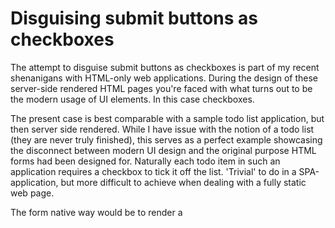 Disguising submit buttons as checkboxes
====

The attempt to disguise submit buttons as checkboxes is part of my recent shenanigans with HTML-only web applications. During the design of these server-side rendered HTML pages you're faced with what turns out to be the modern usage of UI elements. In this case checkboxes.

The present case is best comparable with a sample todo list application, but then server side rendered. While I have issue with the notion of a todo list (they are never truly finished), this serves as a perfect example showcasing the disconnect between modern UI design and the original purpose HTML forms had been designed for. Naturally each todo item in such an application requires a checkbox to tick it off the list. 'Trivial' to do in a SPA-application, but more difficult to achieve when dealing with a fully static web page.

The form native way would be to render a 